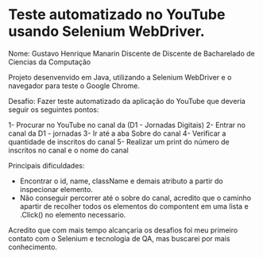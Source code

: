 # Teste automatizado no YouTube usando Selenium WebDriver.
Nome: Gustavo Henrique Manarin
Discente de Discente de Bacharelado de Ciencias da Computação

Projeto desenvenvido em Java, utilizando a Selenium WebDriver e o navegador para teste o Google Chrome.

Desafio: 
Fazer teste automatizado da aplicação do YouTube que deveria seguir os seguintes pontos:

1- Procurar no YouTube no canal da (D1 - Jornadas Digitais)
2- Entrar no canal da D1 - jornadas
3- Ir até a aba Sobre do canal
4- Verificar a quantidade de inscritos do canal
5- Realizar um print do número de inscritos no canal e o nome do canal

Principais dificuldades:
- Encontrar o id, name, className e demais atributo a partir do inspecionar elemento.
- Não conseguir percorrer até o sobre do canal, acredito que o caminho apartir de recolher todos os elementos do compontent em uma lista e .Click() no elemento necessario.

Acredito que com mais tempo alcançaria os desafios foi meu primeiro contato com o Selenium e tecnologia de QA, mas buscarei por mais conhecimento.
